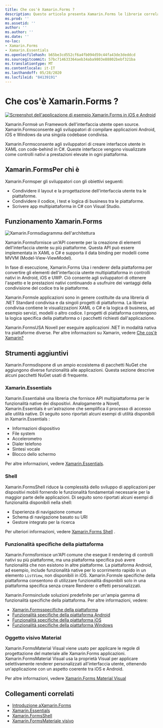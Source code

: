 ```yaml
---
title: Che cos'è Xamarin.Forms ?
description: Questo articolo presenta Xamarin.Forms le librerie correlate.
ms.prod: ''
ms.assetid: ''
author: ''
ms.author: ''
ms.date: ''
no-loc:
- Xamarin.Forms
- Xamarin.Essentials
ms.openlocfilehash: b65be3cd552cf6a4fb094d59c44fa43de3deddcd
ms.sourcegitcommit: 57bc714633364aeb34aba9803e88802bebf321ba
ms.translationtype: MT
ms.contentlocale: it-IT
ms.lasthandoff: 05/28/2020
ms.locfileid: "84139191"
---
```

# <a name="what-is-xamarinforms"></a>Che cos'è Xamarin.Forms ?

[![Screenshot dell'applicazione di esempio Xamarin.Forms in iOS e Android](what-is-xamarin-forms-images/xamarin-forms-app-cropped.png)](what-is-xamarin-forms-images/xamarin-forms-app.png#lightbox)

Xamarin.Formsè un Framework dell'interfaccia utente open source. Xamarin.Formsconsente agli sviluppatori di compilare applicazioni Android, iOS e Windows da una singola codebase condivisa.

Xamarin.Formsconsente agli sviluppatori di creare interfacce utente in XAML con code-behind in C#. Queste interfacce vengono visualizzate come controlli nativi a prestazioni elevate in ogni piattaforma.

## <a name="who-xamarinforms-is-for"></a>Xamarin.FormsPer chi è

Xamarin.Formsper gli sviluppatori con gli obiettivi seguenti:

- Condividere il layout e la progettazione dell'interfaccia utente tra le piattaforme.
- Condividere il codice, i test e logica di business tra le piattaforme.
- Scrivere app multipiattaforma in C# con Visual Studio.

## <a name="how-xamarinforms-works"></a>Funzionamento Xamarin.Forms

![Xamarin.Formsdiagramma dell'architettura](what-is-xamarin-forms-images/xamarin-forms-architecture.png)

Xamarin.Formsfornisce un'API coerente per la creazione di elementi dell'interfaccia utente su più piattaforme. Questa API può essere implementata in XAML o C# e supporta il data binding per modelli come MVVM (Model-View-ViewModel).

In fase di esecuzione, Xamarin.Forms Usa i renderer della piattaforma per convertire gli elementi dell'interfaccia utente multipiattaforma in controlli nativi in Android, iOS e UWP. Ciò consente agli sviluppatori di ottenere l'aspetto e le prestazioni nativi continuando a usufruire dei vantaggi della condivisione del codice tra le piattaforme.

Xamarin.Formsle applicazioni sono in genere costituite da una libreria di .NET Standard condivisa e da singoli progetti di piattaforma. La libreria condivisa contiene le visualizzazioni XAML o C# e la logica di business, ad esempio servizi, modelli o altro codice. I progetti di piattaforma contengono la logica specifica della piattaforma o i pacchetti richiesti dall'applicazione.

Xamarin.FormsUSA Novell per eseguire applicazioni .NET in modalità nativa tra piattaforme diverse. Per altre informazioni su Xamarin, vedere [Che cos'è Xamarin?](~/get-started/what-is-xamarin.md)

## <a name="additional-tools"></a>Strumenti aggiuntivi

Xamarin.Formsdispone di un ampio ecosistema di pacchetti NuGet che aggiungono diverse funzionalità alle applicazioni. Questa sezione descrive alcuni pacchetti NuGet usati di frequente.

### Xamarin.Essentials

Xamarin.Essentialsè una libreria che fornisce API multipiattaforma per le funzionalità native dei dispositivi. Analogamente a Novell, Xamarin.Essentials è un'astrazione che semplifica il processo di accesso alle utilità native. Di seguito sono riportati alcuni esempi di utilità disponibili in Xamarin.Essentials :

- Informazioni dispositivo
- File system
- Accelerometro
- Dialer telefono
- Sintesi vocale
- Blocco dello schermo

Per altre informazioni, vedere [Xamarin.Essentials](~/essentials/index.md).

### <a name="shell"></a>Shell

Xamarin.FormsShell riduce la complessità dello sviluppo di applicazioni per dispositivi mobili fornendo le funzionalità fondamentali necessarie per la maggior parte delle applicazioni. Di seguito sono riportati alcuni esempi di funzionalità disponibili nella shell:

- Esperienza di navigazione comune
- Schema di navigazione basato su URI
- Gestore integrato per la ricerca

Per ulteriori informazioni, vedere [ Xamarin.Forms Shell](~/xamarin-forms/app-fundamentals/shell/index.md) .

### <a name="platform-specifics"></a>Funzionalità specifiche della piattaforma

Xamarin.Formsfornisce un'API comune che esegue il rendering di controlli nativi su più piattaforme, ma una piattaforma specifica può avere funzionalità che non esistono in altre piattaforme. La piattaforma Android, ad esempio, include funzionalità native per lo scorrimento rapido in un elemento `ListView`, non disponibili in iOS. Xamarin.Formsle specifiche della piattaforma consentono di utilizzare funzionalità disponibili solo in una piattaforma specifica senza creare Renderer o effetti personalizzati.

Xamarin.Formsinclude soluzioni predefinite per un'ampia gamma di funzionalità specifiche della piattaforma. Per altre informazioni, vedere:

- [Xamarin.Formsspecifiche della piattaforma](~/xamarin-forms/platform/platform-specifics/index.md)
- [Funzionalità specifiche della piattaforma Android](~/xamarin-forms/platform/android/index.md)
- [Funzionalità specifiche della piattaforma iOS](~/xamarin-forms/platform/ios/index.md)
- [Funzionalità specifiche della piattaforma Windows](~/xamarin-forms/platform/windows/index.md)

### <a name="material-visual"></a>Oggetto visivo Material

Xamarin.FormsMaterial Visual viene usato per applicare le regole di progettazione del materiale alle Xamarin.Forms applicazioni. Xamarin.FormsMaterial Visual usa la proprietà Visual per applicare selettivamente renderer personalizzati all'interfaccia utente, ottenendo un'applicazione con un aspetto coerente tra iOS e Android.

Per altre informazioni, vedere [ Xamarin.Forms Material Visual](~/xamarin-forms/user-interface/visual/material-visual.md)

## <a name="related-links"></a>Collegamenti correlati

- [Introduzione aXamarin.Forms](~/xamarin-forms/index.yml)
- [Xamarin.Essentials](~/essentials/index.md)
- [Xamarin.FormsShell](~/xamarin-forms/app-fundamentals/shell/index.md)
- [Xamarin.FormsMateriale visivo](~/xamarin-forms/user-interface/visual/material-visual.md)
